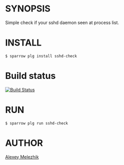 # SYNOPSIS

Simple check if your sshd daemon seen at process list.

# INSTALL

    $ sparrow plg install sshd-check

# Build status

[![Build Status](https://travis-ci.org/melezhik/sshd-check.svg)](https://travis-ci.org/melezhik/sshd-check)

# RUN

    $ sparrow plg run sshd-check

# AUTHOR

[Alexey Melezhik](mailto:melezhik@gmail.com)

